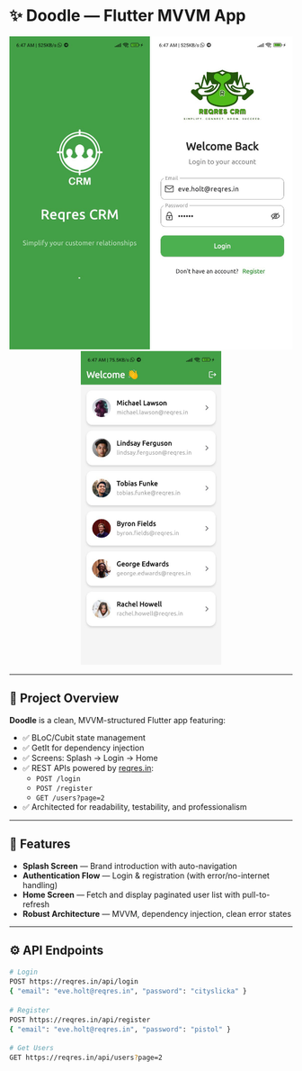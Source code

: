 # ✨ Doodle — Flutter MVVM App

<p align="center">
  <img src="https://raw.githubusercontent.com/AdeebAbubacker/doodle/refs/heads/main/assets/6215174714104594939.jpg" alt="Splash Screen" width="250"/>
  <img src="https://raw.githubusercontent.com/AdeebAbubacker/doodle/refs/heads/main/assets/6215174714104594937.jpg" alt="Login Screen" width="250"/>
  <img src="https://raw.githubusercontent.com/AdeebAbubacker/doodle/refs/heads/main/assets/6215174714104594938.jpg" alt="Home Screen" width="250"/>
</p>

---

## 🚀 Project Overview

**Doodle** is a clean, MVVM-structured Flutter app featuring:
- ✅ BLoC/Cubit state management
- ✅ GetIt for dependency injection
- ✅ Screens: Splash → Login → Home
- ✅ REST APIs powered by [reqres.in](https://reqres.in/):
  - `POST /login`
  - `POST /register`
  - `GET /users?page=2`
- ✅ Architected for readability, testability, and professionalism

---

## 📌 Features

- **Splash Screen** — Brand introduction with auto-navigation  
- **Authentication Flow** — Login & registration (with error/no-internet handling)  
- **Home Screen** — Fetch and display paginated user list with pull-to-refresh  
- **Robust Architecture** — MVVM, dependency injection, clean error states  

---

## ⚙️ API Endpoints

```bash
# Login
POST https://reqres.in/api/login
{ "email": "eve.holt@reqres.in", "password": "cityslicka" }

# Register
POST https://reqres.in/api/register
{ "email": "eve.holt@reqres.in", "password": "pistol" }

# Get Users
GET https://reqres.in/api/users?page=2
